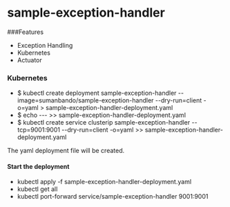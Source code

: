 # sample-exception-handler

###Features
- Exception Handling
- Kubernetes
- Actuator

### Kubernetes
* $ kubectl create deployment sample-exception-handler --image=sumanbando/sample-exception-handler --dry-run=client -o=yaml > sample-exception-handler-deployment.yaml
* $ echo --- >> sample-exception-handler-deployment.yaml
* $ kubectl create service clusterip sample-exception-handler --tcp=9001:9001 --dry-run=client -o=yaml >> sample-exception-handler-deployment.yaml

The yaml deployment file will be created.

#### Start the deployment
* kubectl apply -f sample-exception-handler-deployment.yaml
* kubectl get all
* kubectl port-forward service/sample-exception-handler 9001:9001

